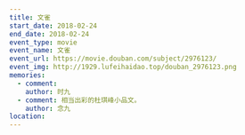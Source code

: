 ```yaml
---
title: 文雀
start_date: 2018-02-24
end_date: 2018-02-24
event_type: movie
event_name: 文雀
event_url: https://movie.douban.com/subject/2976123/
event_img: http://1929.lufeihaidao.top/douban_2976123.png
memories:
  - comment: 
    author: 时九
  - comment: 相当出彩的杜琪峰小品文。
    author: 念九
location: 
---
```

